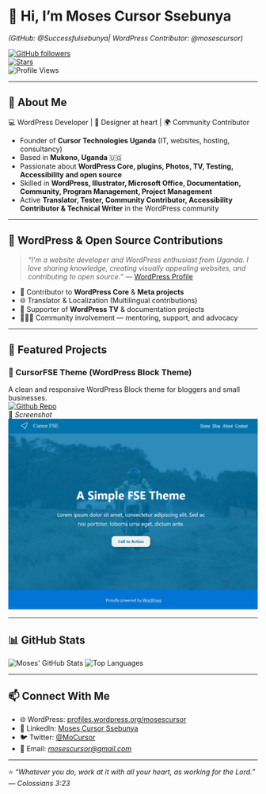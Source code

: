 # 👋 Hi, I’m Moses Cursor Ssebunya  
*(GitHub: @Successfulsebunya| WordPress Contributor: @mosescursor)*  

[![GitHub followers](https://img.shields.io/github/followers/Successfulsebunya?label=Follow&style=social)](https://github.com/mosescursor)  
[![Stars](https://img.shields.io/github/stars/Successfulsebunya?affiliations=OWNER%2CCOLLABORATOR&style=social)](https://github.com/mosescursor?tab=repositories)  
![Profile Views](https://komarev.com/ghpvc/?username=Successfulsebunya&color=blueviolet)  

---

## 🌱 About Me
💻 WordPress Developer | 🎨 Designer at heart | 🌍 Community Contributor  

- Founder of **Cursor Technologies Uganda** (IT, websites, hosting, consultancy)  
- Based in **Mukono, Uganda** 🇺🇬  
- Passionate about **WordPress Core, plugins, Photos, TV, Testing, Accessibility and open source**  
- Skilled in **WordPress, Illustrator, Microsoft Office, Documentation, Community, Program Management, Project Management**  
- Active **Translator, Tester, Community Contributor, Accessibility Contributor & Technical Writer** in the WordPress community  

---

## 🚀 WordPress & Open Source Contributions  
> *“I’m a website developer and WordPress enthusiast from Uganda. I love sharing knowledge, creating visually appealing websites, and contributing to open source.”* — [WordPress Profile](https://profiles.wordpress.org/mosescursor)  

- 📝 Contributor to **WordPress Core** & **Meta projects**  
- 🌐 Translator & Localization (Multilingual contributions)  
- 🎥 Supporter of **WordPress TV** & documentation projects  
- 🧑‍🤝‍🧑 Community involvement — mentoring, support, and advocacy  

---

## 📂 Featured Projects  
### 🔧 CursorFSE Theme (WordPress Block Theme)  
A clean and responsive WordPress Block theme for bloggers and small businesses. <br/>
[![Github Repo](https://img.shields.io/badge/GitHub-Repo-blue?logo=github)](https://github.com/Successfulsebunya/CursorFSE)  
📸 *Screenshot*  
<img src="https://github.com/Successfulsebunya/CursorFSE/blob/main/Screenshot.png" width="600" alt="Cursor FSE Theme">  


---

## 📊 GitHub Stats  

![Moses' GitHub Stats](https://github-readme-stats.vercel.app/api?username=Successfulsebunya&show_icons=true&theme=radical)      ![Top Languages](https://github-readme-stats.vercel.app/api/top-langs/?username=Successfulsebunya&layout=compact&theme=radical)  

---

## 📫 Connect With Me  
- 🌐 WordPress: [profiles.wordpress.org/mosescursor](https://profiles.wordpress.org/mosescursor)  
- 💼 LinkedIn: [Moses Cursor Ssebunya](https://www.linkedin.com/in/moses-musoke-ssebunya-92005411a/) 
- 🐦 Twitter: [@MoCursor](https://x.com/mocursor)  
- 📧 Email: *mosescursor@gmail.com*  

---

⭐️ *“Whatever you do, work at it with all your heart, as working for the Lord.” — Colossians 3:23*  
